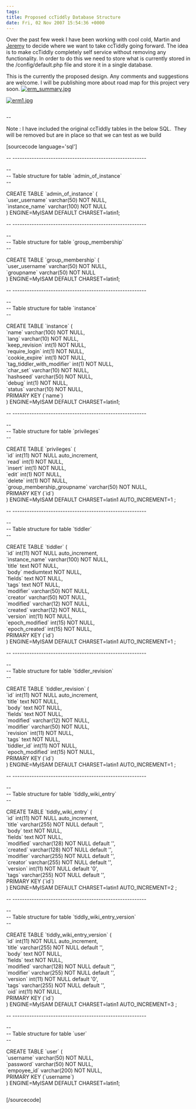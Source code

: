```yaml
---
tags: 
title: Proposed ccTiddly Database Structure 
date: Fri, 02 Nov 2007 15:54:36 +0000
---
```

Over the past few week I have been working with cool cold, Martin and [Jeremy](http://jermolene.wordpress.com/2=J11qqnKPIVNXkJ6uFLCadA) to decide where we want to take ccTiddly going forward. The idea is to make ccTiddly completely self service without removing any functionality. In order to do this we need to store what is currently stored in the /config/default.php file and store it in a single database.  
  
This is the currently the proposed design. Any comments and suggestions are welcome. I will be publishing more about road map for this project very soon. [![erm_summary.jpg](http://simonmcmanus.files.wordpress.com/2007/11/erm_summary.jpg)](http://simonmcmanus.files.wordpress.com/2007/11/erm_summary.jpg "erm_summary.jpg")  
  
[![erm1.jpg](http://simonmcmanus.files.wordpress.com/2007/11/erm1.jpg)](http://simonmcmanus.files.wordpress.com/2007/11/erm1.jpg "erm1.jpg")  
  
```js

```
  
  
\--  
  
Note : I have included the original ccTiddly tables in the below SQL.  They will be removed but are in place so that we can test as we build  
  
\[sourcecode language='sql'\]  
  
\-- --------------------------------------------------------  
  
\--  
\-- Table structure for table \`admin\_of\_instance\`  
\--  
  
CREATE TABLE \`admin\_of\_instance\` (  
\`user\_username\` varchar(50) NOT NULL,  
\`instance\_name\` varchar(100) NOT NULL  
) ENGINE=MyISAM DEFAULT CHARSET=latin1;  
  
\-- --------------------------------------------------------  
  
\--  
\-- Table structure for table \`group\_membership\`  
\--  
  
CREATE TABLE \`group\_membership\` (  
\`user\_username\` varchar(50) NOT NULL,  
\`groupname\` varchar(50) NOT NULL  
) ENGINE=MyISAM DEFAULT CHARSET=latin1;  
  
\-- --------------------------------------------------------  
  
\--  
\-- Table structure for table \`instance\`  
\--  
  
CREATE TABLE \`instance\` (  
\`name\` varchar(100) NOT NULL,  
\`lang\` varchar(10) NOT NULL,  
\`keep\_revision\` int(1) NOT NULL,  
\`require\_login\` int(1) NOT NULL,  
\`cookie\_expire\` int(1) NOT NULL,  
\`tag\_tiddler\_with\_modifier\` int(1) NOT NULL,  
\`char\_set\` varchar(10) NOT NULL,  
\`hashseed\` varchar(50) NOT NULL,  
\`debug\` int(1) NOT NULL,  
\`status\` varchar(10) NOT NULL,  
PRIMARY KEY (\`name\`)  
) ENGINE=MyISAM DEFAULT CHARSET=latin1;  
  
\-- --------------------------------------------------------  
  
\--  
\-- Table structure for table \`privileges\`  
\--  
  
CREATE TABLE \`privileges\` (  
\`id\` int(11) NOT NULL auto\_increment,  
\`read\` int(1) NOT NULL,  
\`insert\` int(1) NOT NULL,  
\`edit\` int(1) NOT NULL,  
\`delete\` int(1) NOT NULL,  
\`group\_membership\_groupname\` varchar(50) NOT NULL,  
PRIMARY KEY (\`id\`)  
) ENGINE=MyISAM DEFAULT CHARSET=latin1 AUTO\_INCREMENT=1 ;  
  
\-- --------------------------------------------------------  
  
\--  
\-- Table structure for table \`tiddler\`  
\--  
  
CREATE TABLE \`tiddler\` (  
\`id\` int(11) NOT NULL auto\_increment,  
\`instance\_name\` varchar(100) NOT NULL,  
\`title\` text NOT NULL,  
\`body\` mediumtext NOT NULL,  
\`fields\` text NOT NULL,  
\`tags\` text NOT NULL,  
\`modifier\` varchar(50) NOT NULL,  
\`creator\` varchar(50) NOT NULL,  
\`modified\` varchar(12) NOT NULL,  
\`created\` varchar(12) NOT NULL,  
\`version\` int(11) NOT NULL,  
\`epoch\_modified\` int(15) NOT NULL,  
\`epoch\_created\` int(15) NOT NULL,  
PRIMARY KEY (\`id\`)  
) ENGINE=MyISAM DEFAULT CHARSET=latin1 AUTO\_INCREMENT=1 ;  
  
\-- --------------------------------------------------------  
  
\--  
\-- Table structure for table \`tiddler\_revision\`  
\--  
  
CREATE TABLE \`tiddler\_revision\` (  
\`id\` int(11) NOT NULL auto\_increment,  
\`title\` text NOT NULL,  
\`body\` text NOT NULL,  
\`fields\` text NOT NULL,  
\`modified\` varchar(12) NOT NULL,  
\`modifier\` varchar(50) NOT NULL,  
\`revision\` int(11) NOT NULL,  
\`tags\` text NOT NULL,  
\`tiddler\_id\` int(11) NOT NULL,  
\`epoch\_modified\` int(15) NOT NULL,  
PRIMARY KEY (\`id\`)  
) ENGINE=MyISAM DEFAULT CHARSET=latin1 AUTO\_INCREMENT=1 ;  
  
\-- --------------------------------------------------------  
  
\--  
\-- Table structure for table \`tiddly\_wiki\_entry\`  
\--  
  
CREATE TABLE \`tiddly\_wiki\_entry\` (  
\`id\` int(11) NOT NULL auto\_increment,  
\`title\` varchar(255) NOT NULL default '',  
\`body\` text NOT NULL,  
\`fields\` text NOT NULL,  
\`modified\` varchar(128) NOT NULL default '',  
\`created\` varchar(128) NOT NULL default '',  
\`modifier\` varchar(255) NOT NULL default '',  
\`creator\` varchar(255) NOT NULL default '',  
\`version\` int(11) NOT NULL default '0',  
\`tags\` varchar(255) NOT NULL default '',  
PRIMARY KEY (\`id\`)  
) ENGINE=MyISAM DEFAULT CHARSET=latin1 AUTO\_INCREMENT=2 ;  
  
\-- --------------------------------------------------------  
  
\--  
\-- Table structure for table \`tiddly\_wiki\_entry\_version\`  
\--  
  
CREATE TABLE \`tiddly\_wiki\_entry\_version\` (  
\`id\` int(11) NOT NULL auto\_increment,  
\`title\` varchar(255) NOT NULL default '',  
\`body\` text NOT NULL,  
\`fields\` text NOT NULL,  
\`modified\` varchar(128) NOT NULL default '',  
\`modifier\` varchar(255) NOT NULL default '',  
\`version\` int(11) NOT NULL default '0',  
\`tags\` varchar(255) NOT NULL default '',  
\`oid\` int(11) NOT NULL,  
PRIMARY KEY (\`id\`)  
) ENGINE=MyISAM DEFAULT CHARSET=latin1 AUTO\_INCREMENT=3 ;  
  
\-- --------------------------------------------------------  
  
\--  
\-- Table structure for table \`user\`  
\--  
  
CREATE TABLE \`user\` (  
\`username\` varchar(50) NOT NULL,  
\`password\` varchar(50) NOT NULL,  
\`empoyee\_id\` varchar(200) NOT NULL,  
PRIMARY KEY (\`username\`)  
) ENGINE=MyISAM DEFAULT CHARSET=latin1;  
```js

```
  
  
\[/sourcecode\]
